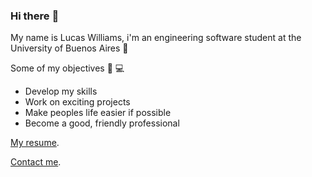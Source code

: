 ### Hi there :metal:
My name is Lucas Williams, i'm an engineering software student at the University of Buenos Aires :orange_book:

Some of my objectives :man: :computer:
* Develop my skills
* Work on exciting projects
* Make peoples life easier if possible
* Become a good, friendly professional


<a href="https://drive.google.com/file/d/1ulR21dUbGLPXeQma03YA47Q1NGVKWxOf/view?usp=drive_link">My resume</a>.

<a href="lucaswilliams0296@gmail.com">Contact me</a>.

<!--
**lucas96will/lucas96will** is a ✨ _special_ ✨ repository because its `README.md` (this file) appears on your GitHub profile.

Here are some ideas to get you started:

- 🔭 I’m currently working on ...
- 🌱 I’m currently learning ...
- 👯 I’m looking to collaborate on ...
- 🤔 I’m looking for help with ...
- 💬 Ask me about ...
- 📫 How to reach me: ...
- 😄 Pronouns: ...
- ⚡ Fun fact: ...
-->
